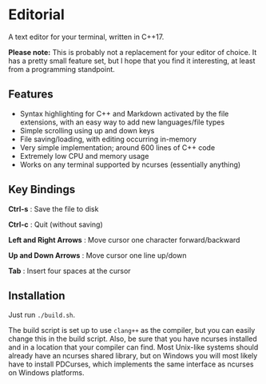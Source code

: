 # Editorial

A text editor for your terminal, written in C++17.

**Please note:** This is probably not a replacement for your
editor of choice. It has a pretty small feature set, but I hope that
you find it interesting, at least from a programming standpoint.

## Features

- Syntax highlighting for C++ and Markdown activated by the file extensions, with
  an easy way to add new languages/file types
- Simple scrolling using up and down keys
- File saving/loading, with editing occurring in-memory
- Very simple implementation; around 600 lines of C++ code
- Extremely low CPU and memory usage
- Works on any terminal supported by ncurses (essentially anything)

## Key Bindings

**Ctrl-s** : Save the file to disk

**Ctrl-c** : Quit (without saving)

**Left and Right Arrows** : Move cursor one character forward/backward

**Up and Down Arrows** : Move cursor one line up/down

**Tab** : Insert four spaces at the cursor

## Installation

Just run `./build.sh`.

The build script is set up to use `clang++` as the compiler, but you can
easily change this in the build script. Also, be sure that you have
ncurses installed and in a location that your compiler can find. Most
Unix-like systems should already have an ncurses shared library, but
on Windows you will most likely have to install PDCurses, which implements
the same interface as ncurses on Windows platforms.